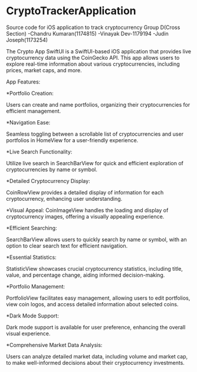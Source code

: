 # CryptoTrackerApplication
 
Source code for iOS application to track cryptocurrency
Group D(Cross Section)
-Chandru Kumaran(1174815)
-Vinayak Dev-1179194
-Judin Joseph(1173254)





The Crypto App SwiftUI is a SwiftUI-based iOS application that provides live cryptocurrency data using the CoinGecko API. This app allows users to explore real-time information about various cryptocurrencies, including prices, market caps, and more.

App Features:

*Portfolio Creation:

Users can create and name portfolios, organizing their cryptocurrencies for efficient management.

*Navigation Ease:

Seamless toggling between a scrollable list of cryptocurrencies and user portfolios in HomeView for a user-friendly experience.

*Live Search Functionality:

Utilize live search in SearchBarView for quick and efficient exploration of cryptocurrencies by name or symbol.

*Detailed Cryptocurrency Display:

CoinRowView provides a detailed display of information for each cryptocurrency, enhancing user understanding.

*Visual Appeal:
CoinImageView handles the loading and display of cryptocurrency images, offering a visually appealing experience.

*Efficient Searching:

SearchBarView allows users to quickly search by name or symbol, with an option to clear search text for efficient navigation.

*Essential Statistics:

StatisticView showcases crucial cryptocurrency statistics, including title, value, and percentage change, aiding informed decision-making.

*Portfolio Management:

PortfolioView facilitates easy management, allowing users to edit portfolios, view coin logos, and access detailed information about selected coins.

*Dark Mode Support:

Dark mode support is available for user preference, enhancing the overall visual experience.

*Comprehensive Market Data Analysis:

Users can analyze detailed market data, including volume and market cap, to make well-informed decisions about their cryptocurrency investments.
